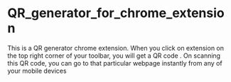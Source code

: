 # QR_generator_for_chrome_extension
This is a QR generator chrome extension. When you click on extension on the top right corner of your toolbar, you will get a QR code . On scanning this QR code, you can go to that particular webpage instantly from any of your mobile devices
